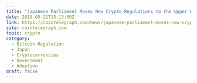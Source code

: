 ```yaml
---
title: "Japanese Parliament Moves New Crypto Regulations to the Upper House"
date: 2019-05-21T15:13:00Z
link: https://cointelegraph.com/news/japanese-parliament-moves-new-crypto-regulations-to-the-upper-house?utm_medium=RSS&utm_source=hune
site: cointelegraph.com
topic: crypto
category:
  - Bitcoin Regulation
  - Japan
  - Cryptocurrencies
  - Government
  - Adoption
draft: false
---
```

